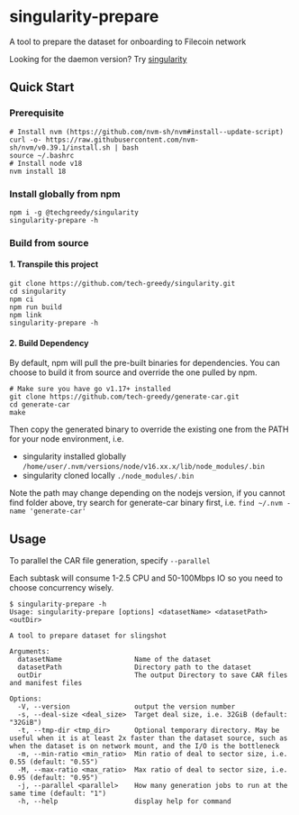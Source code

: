 # singularity-prepare

A tool to prepare the dataset for onboarding to Filecoin network

Looking for the daemon version? Try [singularity](./README.md)

## Quick Start

### Prerequisite

```shell
# Install nvm (https://github.com/nvm-sh/nvm#install--update-script)
curl -o- https://raw.githubusercontent.com/nvm-sh/nvm/v0.39.1/install.sh | bash
source ~/.bashrc
# Install node v18
nvm install 18
```

### Install globally from npm

```shell
npm i -g @techgreedy/singularity
singularity-prepare -h
```

### Build from source

#### 1. Transpile this project

```shell
git clone https://github.com/tech-greedy/singularity.git
cd singularity
npm ci
npm run build
npm link
singularity-prepare -h
```

#### 2. Build Dependency

By default, npm will pull the pre-built binaries for dependencies. You can choose to build it from source and override
the one pulled by npm.

```shell
# Make sure you have go v1.17+ installed
git clone https://github.com/tech-greedy/generate-car.git
cd generate-car
make
```

Then copy the generated binary to override the existing one from the PATH for your node environment, i.e.

* singularity installed globally ``/home/user/.nvm/versions/node/v16.xx.x/lib/node_modules/.bin``
* singularity cloned locally `./node_modules/.bin`

Note the path may change depending on the nodejs version, if you cannot find folder above, try search for generate-car
binary first, i.e. `find ~/.nvm -name 'generate-car'`

## Usage

To parallel the CAR file generation, specify `--parallel`

Each subtask will consume 1-2.5 CPU and 50-100Mbps IO so you need to choose concurrency wisely.

```shell
$ singularity-prepare -h
Usage: singularity-prepare [options] <datasetName> <datasetPath> <outDir>

A tool to prepare dataset for slingshot

Arguments:
  datasetName                  Name of the dataset
  datasetPath                  Directory path to the dataset
  outDir                       The output Directory to save CAR files and manifest files

Options:
  -V, --version                output the version number
  -s, --deal-size <deal_size>  Target deal size, i.e. 32GiB (default: "32GiB")
  -t, --tmp-dir <tmp_dir>      Optional temporary directory. May be useful when it is at least 2x faster than the dataset source, such as when the dataset is on network mount, and the I/O is the bottleneck
  -m, --min-ratio <min_ratio>  Min ratio of deal to sector size, i.e. 0.55 (default: "0.55")
  -M, --max-ratio <max_ratio>  Max ratio of deal to sector size, i.e. 0.95 (default: "0.95")
  -j, --parallel <parallel>    How many generation jobs to run at the same time (default: "1")
  -h, --help                   display help for command
```
